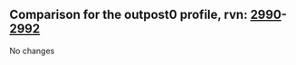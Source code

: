 ## Comparison for the outpost0 profile, rvn: [2990](https://github.com/PRO100KatYT/FortniteProfileRevisions/tree/main/profiles/outpost0/2990%20outpost0.json)-[2992](https://github.com/PRO100KatYT/FortniteProfileRevisions/tree/main/profiles/outpost0/2992%20outpost0.json)

No changes
